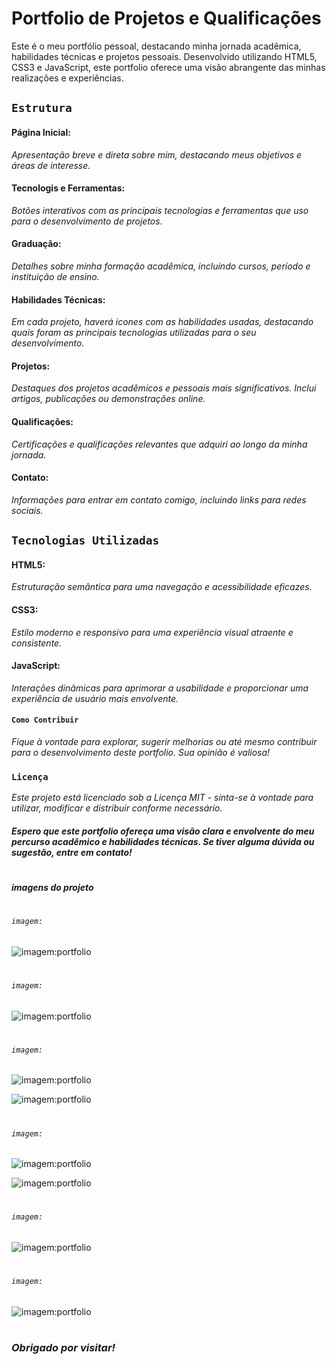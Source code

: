 # Portfolio de Projetos e Qualificações

Este é o meu portfólio pessoal, destacando minha jornada acadêmica, habilidades técnicas e projetos pessoais. Desenvolvido utilizando HTML5, CSS3 e JavaScript, este portfolio oferece uma visão abrangente das minhas realizações e experiências.

## `Estrutura`

#### **Página Inicial:**

_Apresentação breve e direta sobre mim, destacando meus objetivos e áreas de interesse._

#### **Tecnologis e Ferramentas:**

_Botões interativos com as principais tecnologias e ferramentas que uso para o desenvolvimento de projetos._

#### **Graduação:**

_Detalhes sobre minha formação acadêmica, incluindo cursos, período e instituição de ensino._

#### **Habilidades Técnicas:**

_Em cada projeto, haverá icones com as habilidades usadas, destacando quais foram as principais tecnologias utilizadas para o seu desenvolvimento._

#### **Projetos:**

_Destaques dos projetos acadêmicos e pessoais mais significativos. Inclui artigos, publicações ou demonstrações online._

#### **Qualificações:**

_Certificações e qualificações relevantes que adquiri ao longo da minha jornada._

#### **Contato:**

_Informações para entrar em contato comigo, incluindo links para redes sociais._

## `Tecnologias Utilizadas`

#### **HTML5:**

_Estruturação semântica para uma navegação e acessibilidade eficazes._

#### **CSS3:**

_Estilo moderno e responsivo para uma experiência visual atraente e consistente._

#### **JavaScript:**

_Interações dinâmicas para aprimorar a usabilidade e proporcionar uma experiência de usuário mais envolvente._

#### `Como Contribuir`

_Fique à vontade para explorar, sugerir melhorias ou até mesmo contribuir para o desenvolvimento deste portfolio. Sua opinião é valiosa!_

### `Licença`

_Este projeto está licenciado sob a Licença MIT - sinta-se à vontade para utilizar, modificar e distribuir conforme necessário._

#### _Espero que este portfolio ofereça uma visão clara e envolvente do meu percurso acadêmico e habilidades técnicas. Se tiver alguma dúvida ou sugestão, entre em contato!_

#

#### _imagens do projeto_

#

###### `imagem:`

![imagem:portfolio](./assets/readme/port1.png)

#

###### `imagem:`

![imagem:portfolio](./assets/readme/port2.png)

#

###### `imagem:`

![imagem:portfolio](./assets/readme/port3a.png)

![imagem:portfolio](./assets/readme/port3b.png)

#

###### `imagem:`

![imagem:portfolio](./assets/readme/port4a.png)

![imagem:portfolio](./assets/readme/port4b.png)

#

###### `imagem:`

![imagem:portfolio](./assets/readme/port5.png)

#

###### `imagem:`

![imagem:portfolio](./assets/readme/port6.png)

#

### _Obrigado por visitar!_

#
